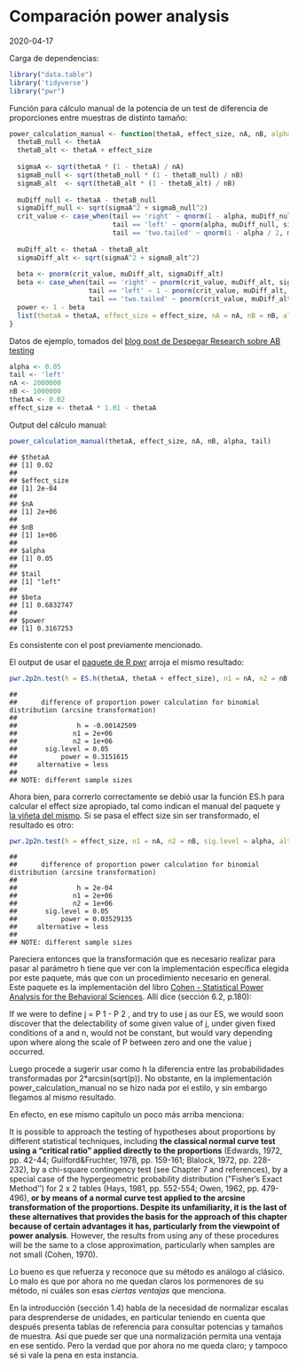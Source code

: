 Comparación power analysis
================
2020-04-17

Carga de dependencias:

``` r
library("data.table")
library('tidyverse')
library("pwr")
```

Función para cálculo manual de la potencia de un test de diferencia de
proporciones entre muestras de distinto
tamaño:

``` r
power_calculation_manual <- function(thetaA, effect_size, nA, nB, alpha = 0.05, tail = c('two.tailed', 'right', 'left')) {
  thetaB_null <- thetaA
  thetaB_alt <- thetaA + effect_size
  
  sigmaA <- sqrt(thetaA * (1 - thetaA) / nA)
  sigmaB_null <- sqrt(thetaB_null * (1 - thetaB_null) / nB)
  sigmaB_alt  <- sqrt(thetaB_alt * (1 - thetaB_alt) / nB)
  
  muDiff_null <- thetaA - thetaB_null
  sigmaDiff_null <- sqrt(sigmaA^2 + sigmaB_null^2)
  crit_value <- case_when(tail == 'right' ~ qnorm(1 - alpha, muDiff_null, sigmaDiff_null),
                          tail == 'left' ~ qnorm(alpha, muDiff_null, sigmaDiff_null),
                          tail == 'two.tailed' ~ qnorm(1 - alpha / 2, muDiff_null, sigmaDiff_null))
  
  muDiff_alt <- thetaA - thetaB_alt
  sigmaDiff_alt <- sqrt(sigmaA^2 + sigmaB_alt^2)
  
  beta <- pnorm(crit_value, muDiff_alt, sigmaDiff_alt)
  beta <- case_when(tail == 'right' ~ pnorm(crit_value, muDiff_alt, sigmaDiff_alt),
                    tail == 'left' ~ 1 - pnorm(crit_value, muDiff_alt, sigmaDiff_alt),
                    tail == 'two.tailed' ~ pnorm(crit_value, muDiff_alt, sigmaDiff_alt) - pnorm(-crit_value, muDiff_alt, sigmaDiff_alt) )
  power <- 1 - beta
  list(thetaA = thetaA, effect_size = effect_size, nA = nA, nB = nB, alpha = alpha, tail = tail, beta = beta, power = power)
}
```

Datos de ejemplo, tomados del [blog post de Despegar Research sobre AB
testing](https://researchdespegar.wordpress.com/2015/06/19/what-is-hypothesis-te)

``` r
alpha <- 0.05
tail <- 'left'
nA <- 2000000
nB <- 1000000
thetaA <- 0.02
effect_size <- thetaA * 1.01 - thetaA
```

Output del cálculo manual:

``` r
power_calculation_manual(thetaA, effect_size, nA, nB, alpha, tail)
```

    ## $thetaA
    ## [1] 0.02
    ## 
    ## $effect_size
    ## [1] 2e-04
    ## 
    ## $nA
    ## [1] 2e+06
    ## 
    ## $nB
    ## [1] 1e+06
    ## 
    ## $alpha
    ## [1] 0.05
    ## 
    ## $tail
    ## [1] "left"
    ## 
    ## $beta
    ## [1] 0.6832747
    ## 
    ## $power
    ## [1] 0.3167253

Es consistente con el post previamente mencionado.

El output de usar el [paquete de R
pwr](https://cran.r-project.org/web/packages/pwr/index.html) arroja el
mismo
resultado:

``` r
pwr.2p2n.test(h = ES.h(thetaA, thetaA + effect_size), n1 = nA, n2 = nB, sig.level = alpha, alternative = 'less')
```

    ## 
    ##      difference of proportion power calculation for binomial distribution (arcsine transformation) 
    ## 
    ##               h = -0.00142509
    ##              n1 = 2e+06
    ##              n2 = 1e+06
    ##       sig.level = 0.05
    ##           power = 0.3151615
    ##     alternative = less
    ## 
    ## NOTE: different sample sizes

Ahora bien, para correrlo correctamente se debió usar la función ES.h
para calcular el effect size apropiado, tal como indican el manual del
paquete y [la viñeta del
mismo](https://cran.r-project.org/web/packages/pwr/vignettes/pwr-vignette.html).
Si se pasa el effect size sin ser transformado, el resultado es
otro:

``` r
pwr.2p2n.test(h = effect_size, n1 = nA, n2 = nB, sig.level = alpha, alternative = 'less')
```

    ## 
    ##      difference of proportion power calculation for binomial distribution (arcsine transformation) 
    ## 
    ##               h = 2e-04
    ##              n1 = 2e+06
    ##              n2 = 1e+06
    ##       sig.level = 0.05
    ##           power = 0.03529135
    ##     alternative = less
    ## 
    ## NOTE: different sample sizes

Pareciera entonces que la transformación que es necesario realizar para
pasar al parámetro h tiene que ver con la implementación específica
elegida por este paquete, más que con un procedimiento necesario en
general. Este paquete es la implementación del libro [Cohen -
Statistical Power Analysis for the Behavioral
Sciences](https://drive.google.com/open?id=1_fZ6zUU9Zv9-gnBZVlz2Uw80aQNCghK1).
Allí dice (sección 6.2, p.180):

If we were to define j = P 1 - P 2 , and try to use j as our ES, we
would soon discover that the delectability of some given value of j,
under given fixed conditions of a and n, would not be constant, but
would vary depending upon where along the scale of P between zero and
one the value j occurred.

Luego procede a sugerir usar como h la diferencia entre las
probabilidades transformadas por 2\*arcsin(sqrt(p)). No obstante, en la
implementación power\_calculation\_manual no se hizo nada por el estilo,
y sin embargo llegamos al mismo resultado.

En efecto, en ese mismo capítulo un poco más arriba menciona:

It is possible to approach the testing of hypotheses about proportions
by different statistical techniques, including **the classical normal
curve test using a “critical ratio” applied directly to the
proportions** (Edwards, 1972, pp. 42-44; Guilford\&Fruchter, 1978,
pp. 159-161; Blalock, 1972, pp. 228-232), by a chi-square contingency
test (see Chapter 7 and references), by a special case of the
hypergeometric probability distribution ("Fisher’s Exact Method’’) for 2
x 2 tables (Hays, 1981, pp. 552-554; Owen, 1962, pp. 479-496), **or by
means of a normal curve test applied to the arcsine transformation of
the proportions. Despite its unfamiliarity, it is the last of these
alternatives that provides the basis for the approach of this chapter
because of certain advantages it has, particularly from the viewpoint of
power analysis**. However, the results from using any of these
procedures will be the same to a close approximation, particularly when
samples are not small (Cohen, 1970).

Lo bueno es que refuerza y reconoce que su método es análogo al clásico.
Lo malo es que por ahora no me quedan claros los pormenores de su
método, ni cuáles son esas *ciertas ventajas* que menciona.

En la introducción (sección 1.4) habla de la necesidad de normalizar
escalas para desprenderse de unidades, en particular teniendo en cuenta
que después presenta tablas de referencia para consultar potencias y
tamaños de muestra. Así que puede ser que una normalización permita una
ventaja en ese sentido. Pero la verdad que por ahora no me queda claro;
y tampoco sé si vale la pena en esta instancia.

